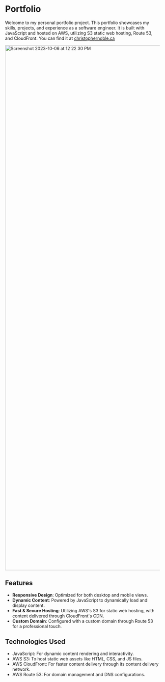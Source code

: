 # Portfolio

Welcome to my personal portfolio project. This portfolio showcases my skills, projects, and experience as a software engineer. It is built with JavaScript and hosted on AWS, utilizing S3 static web hosting, Route 53, and CloudFront. You can find it at <a href="christophernoble.ca">christophernoble.ca</a>

<img width="1711" alt="Screenshot 2023-10-06 at 12 22 30 PM" src="https://github.com/christopher-noble/Portfolio/assets/83136270/4fd60532-f1fd-4729-84cc-9c9929496ba7">

## Features

- **Responsive Design**: Optimized for both desktop and mobile views.
- **Dynamic Content**: Powered by JavaScript to dynamically load and display content.
- **Fast & Secure Hosting**: Utilizing AWS's S3 for static web hosting, with content delivered through CloudFront's CDN.
- **Custom Domain**: Configured with a custom domain through Route 53 for a professional touch.

## Technologies Used

- JavaScript: For dynamic content rendering and interactivity.
- AWS S3: To host static web assets like HTML, CSS, and JS files.
- AWS CloudFront: For faster content delivery through its content delivery network.
- AWS Route 53: For domain management and DNS configurations.
